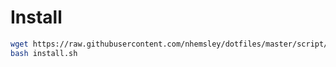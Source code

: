 # Install 

```sh
wget https://raw.githubusercontent.com/nhemsley/dotfiles/master/script/install.sh
bash install.sh
  
```


